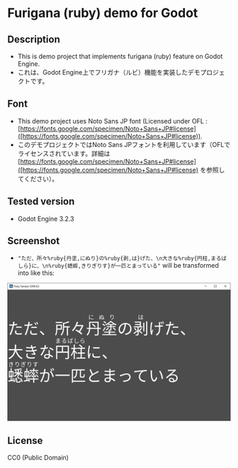 # Furigana (ruby) demo for Godot

## Description
- This is demo project that implements furigana (ruby) feature on Godot Engine.
- これは、Godot Engine上でフリガナ（ルビ）機能を実装したデモプロジェクトです。

## Font
- This demo project uses Noto Sans JP font (Licensed under OFL : [https://fonts.google.com/specimen/Noto+Sans+JP#license]([https://fonts.google.com/specimen/Noto+Sans+JP#license)).
- このデモプロジェクトではNoto Sans JPフォントを利用しています（OFLでライセンスされています。詳細は [https://fonts.google.com/specimen/Noto+Sans+JP#license]([https://fonts.google.com/specimen/Noto+Sans+JP#license) を参照してください）。

## Tested version
- Godot Engine 3.2.3

## Screenshot
- `"ただ、所々%ruby{丹塗,にぬり}の%ruby{剥,は}げた、\n大きな%ruby{円柱,まるばしら}に、\n%ruby{蟋蟀,きりぎりす}が一匹とまっている"` will be transformed into like this:

![](./screenshot.png)

## License
CC0 (Public Domain)
